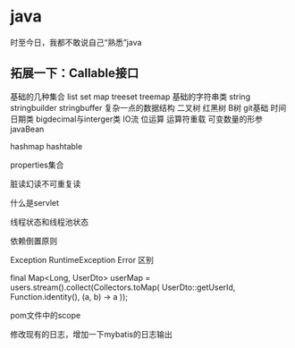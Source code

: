 # java
时至今日，我都不敢说自己“熟悉”java

## 拓展一下：Callable接口
基础的几种集合 list set map treeset treemap
基础的字符串类 string stringbuilder stringbuffer
复杂一点的数据结构 二叉树 红黑树 B树
git基础
时间日期类
bigdecimal与interger类
IO流
位运算
运算符重载
可变数量的形参
javaBean

hashmap hashtable

properties集合

脏读幻读不可重复读

什么是servlet

线程状态和线程池状态

依赖倒置原则

Exception RuntimeException Error 区别

final Map<Long, UserDto> userMap = users.stream().collect(Collectors.toMap(
                UserDto::getUserId,
                Function.identity(),
                (a, b) -> a
        ));
        
pom文件中的scope

修改现有的日志，增加一下mybatis的日志输出